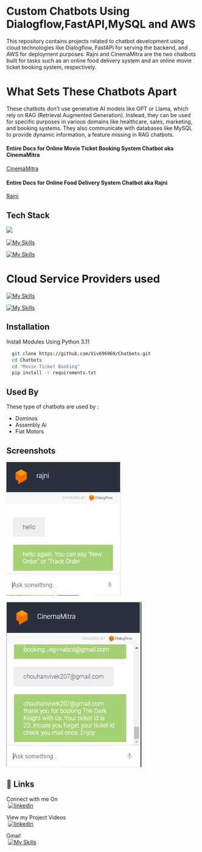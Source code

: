 
# Custom Chatbots Using Dialogflow,FastAPI,MySQL and AWS

This repository contains projects related to chatbot development using cloud technologies like Dialogflow, FastAPI for serving the backend, and AWS for deployment purposes. Rajni and CinemaMitra are the two chatbots built for tasks such as an online food delivery system and an online movie ticket booking system, respectively.

# What Sets These Chatbots Apart
These chatbots don't use generative AI models like GPT or Llama, which rely on RAG (Retrieval Augmented Generation). Instead, they can be used for specific purposes in various domains like healthcare, sales, marketing, and booking systems. They also communicate with databases like MySQL to provide dynamic information, a feature missing in RAG chatbots.

#### Entire Docs for Online Movie Ticket Booking System Chatbot  aka CinemaMitra
[CinemaMitra](https://linktodocumentation)
#### Entire Docs for Online Food Delivery System Chatbot  aka Rajni
[Rajni](https://github.com/Viv696969/Chatbots/tree/main/Snack_Store_Chatbot_using_dialogflow)


## Tech Stack

![](https://img.shields.io/badge/-Dialogflow-white?style=flat&logo=dialogflow&link=https%3A%2F%2Fcloud.google.com%2Fdialogflow)

[![My Skills](https://skillicons.dev/icons?i=fastapi&perline=3)](https://skillicons.dev)

[![My Skills](https://skillicons.dev/icons?i=mysql&perline=3)](https://skillicons.dev)


# Cloud Service Providers used
[![My Skills](https://skillicons.dev/icons?i=gcp&perline=3)](https://skillicons.dev)


[![My Skills](https://skillicons.dev/icons?i=aws&perline=3)](https://skillicons.dev)







## Installation
Install Modules Using Python 3.11
```bash
  git clone https://github.com/Viv696969/Chatbots.git
  cd Chatbots
  cd "Movie Ticket Booking"
  pip install -r requirements.txt
```
    
## Used By

These type of chatbots are used by :

- Dominos
- Assembly Ai
- Fiat Motors




## Screenshots

![Rajni](https://github.com/Viv696969/Chatbots/blob/main/Snack_Store_Chatbot_using_dialogflow/ss.PNG?raw=true?340x480)



![CinemaMitra](https://github.com/Viv696969/Chatbots/blob/main/Movie%20Ticket%20Booking/chatbot_img.PNG?raw=true?640x480)



## 🔗 Links
Connect with me On<br/>
&nbsp;[![linkedin](https://img.shields.io/badge/linkedin-0A66C2?style=for-the-badge&logo=linkedin&logoColor=white)](https://www.linkedin.com/in/vivek-chouhan/)

View my Project Videos <br/>
&nbsp;[![linkedin](https://img.shields.io/badge/YouTube-red?style=for-the-badge&logo=youtube&logoColor=white)](https://www.youtube.com/channel/UC9_8LY1YTzNuip6mcqbcV1g)

Gmail <br/>
&nbsp;[![My Skills](https://skillicons.dev/icons?i=gmail&perline=3)](https://skillicons.dev)